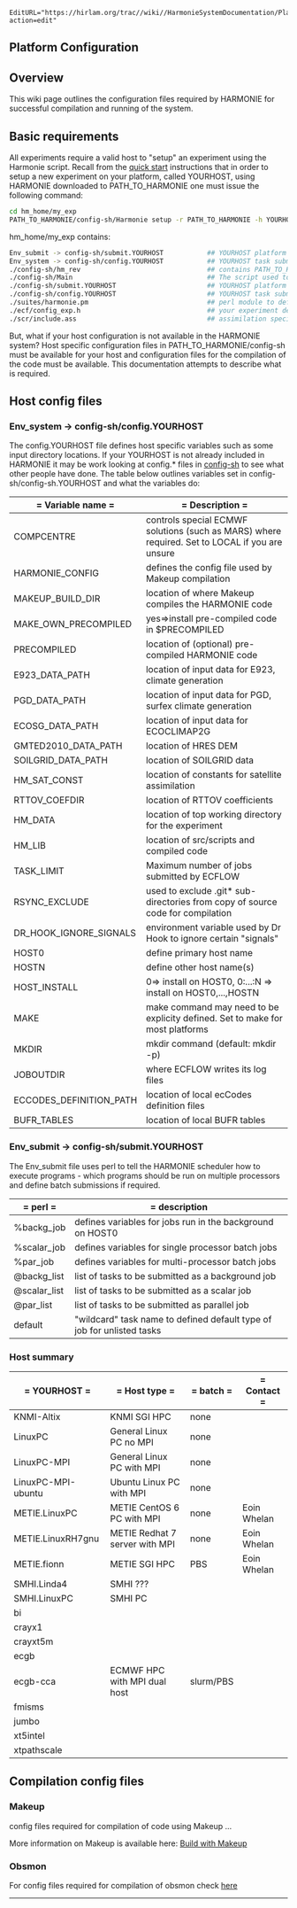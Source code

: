 ```@meta
EditURL="https://hirlam.org/trac//wiki//HarmonieSystemDocumentation/PlatformConfiguration?action=edit"
```

## Platform Configuration
## Overview
This wiki page outlines the configuration files required by HARMONIE for successful compilation and running of the system.

## Basic requirements
All experiments require a valid host to "setup" an experiment using the Harmonie script. Recall from the [quick start](../HarmonieSystemDocumentation/QuickStartLocal.md) instructions that in order to setup a new experiment on your platform, called YOURHOST, using HARMONIE downloaded to PATH_TO_HARMONIE one must issue the following command:
```bash
cd hm_home/my_exp
PATH_TO_HARMONIE/config-sh/Harmonie setup -r PATH_TO_HARMONIE -h YOURHOST
```
hm_home/my_exp contains:
```bash
Env_submit -> config-sh/submit.YOURHOST           ## YOURHOST platform specific settings
Env_system -> config-sh/config.YOURHOST           ## YOURHOST task submission settings
./config-sh/hm_rev                                ## contains PATH_TO_HARMONIE
./config-sh/Main                                  ## The script used to run HARMONIE
./config-sh/submit.YOURHOST                       ## YOURHOST platform specific settings
./config-sh/config.YOURHOST                       ## YOURHOST task submission settings
./suites/harmonie.pm                              ## perl module to define ensemble settings
./ecf/config_exp.h                                ## your experiment definition (scientific type options)
./scr/include.ass                                 ## assimilation specific settings
```
But, what if your host configuration is not available in the HARMONIE system? Host specific configuration files in PATH_TO_HARMONIE/config-sh must be available for your host and configuration files for the compilation of the code must be available. This documentation attempts to describe what is required.
## Host config files
### Env_system -> config-sh/config.YOURHOST
The config.YOURHOST file defines host specific variables such as some input directory locations. If your YOURHOST is not already included in HARMONIE it may be work looking at config.* files in [config-sh](https://hirlam.org/trac/browser/Harmonie/config-sh?rev=release-43h2.beta.3) to see what other people have done. The table below outlines variables set in config-sh/config-sh.YOURHOST and what the variables do:

|= Variable name        =|= Description                                                                                                                      =|
| --- | --- |
|COMPCENTRE              |controls special ECMWF solutions (such as MARS) where required. Set to LOCAL if you are unsure                                      |
|HARMONIE_CONFIG         |defines the config file used by Makeup compilation                                                                                  |
|MAKEUP_BUILD_DIR        |location of where Makeup compiles the HARMONIE code                                                                                 |
|MAKE_OWN_PRECOMPILED    |yes=>install pre-compiled code in $PRECOMPILED                                                                                      |
|PRECOMPILED             |location of (optional) pre-compiled HARMONIE code                                                                                   |
|E923_DATA_PATH          |location of input data for E923, climate generation                                                                                 |
|PGD_DATA_PATH           |location of input data for PGD, surfex climate generation                                                                           |
|ECOSG_DATA_PATH         |location of input data for ECOCLIMAP2G                                                                                              |
|GMTED2010_DATA_PATH     |location of HRES DEM                                                                                                                |
|SOILGRID_DATA_PATH      |location of SOILGRID data                                                                                                           |
|HM_SAT_CONST            |location of constants for satellite assimilation                                                                                    |
|RTTOV_COEFDIR           |location of RTTOV coefficients                                                                                                      |
|HM_DATA                 |location of top working directory for the experiment                                                                                |
|HM_LIB                  |location of src/scripts and compiled code                                                                                           |
|TASK_LIMIT              |Maximum number of jobs submitted by ECFLOW                                                                                          |
|RSYNC_EXCLUDE           |used to exclude .git* sub-directories from copy of source code for compilation                                                      |
|DR_HOOK_IGNORE_SIGNALS  |environment variable used by Dr Hook to ignore certain "signals"                                                                    |
|HOST0                   |define primary host name                                                                                                            |
|HOSTN                   |define other host name(s)                                                                                                           |
|HOST_INSTALL            |0=> install on HOST0, 0:...:N => install on HOST0,...,HOSTN                                                                         |
|MAKE                    |make command may need to be explicity defined. Set to make for most platforms                                                       |
|MKDIR                   |mkdir command (default: mkdir -p)                                                                                                   |
|JOBOUTDIR               |where ECFLOW writes its log files                                                                                                   |
|ECCODES_DEFINITION_PATH |location of local ecCodes definition files                                                                                          |
|BUFR_TABLES             |location of local BUFR tables                                                                                                       |


### Env_submit -> config-sh/submit.YOURHOST
The Env_submit file uses perl to tell the HARMONIE scheduler how to execute programs - which programs should be run on multiple processors and define batch submissions if required.

|= perl                =|= description                                                                                                                       |
| --- | --- |
|%backg_job             |defines variables for jobs run in the background on HOST0                                                                           |
|%scalar_job            |defines variables for single processor batch jobs                                                                                   |
|%par_job               |defines variables for multi-processor batch jobs                                                                                    |
|@backg_list            |list of tasks to be submitted as a background job                                                                                   |
|@scalar_list           |list of tasks to be submitted as a scalar job                                                                                       |
|@par_list              |list of tasks to be submitted as parallel job                                                                                       |
|default                |"wildcard" task name to defined default type of job for unlisted tasks                                                              |

### Host summary

|= YOURHOST            =|= Host type                   =|= batch     =|= Contact            =|
| --- | --- | --- | --- |
|KNMI-Altix             |KNMI SGI HPC                   |none         |                      |
|LinuxPC                |General Linux PC no MPI        |none         |                      |
|LinuxPC-MPI            |General Linux PC with MPI      |none         |                      |
|LinuxPC-MPI-ubuntu     |Ubuntu Linux PC with MPI       |none         |                      |
|METIE.LinuxPC          |METIE CentOS 6 PC with MPI     |none         |Eoin Whelan           |
|METIE.LinuxRH7gnu      |METIE Redhat 7 server with MPI |none         |Eoin Whelan           |
|METIE.fionn            |METIE SGI HPC                  |PBS          |Eoin Whelan           |
|SMHI.Linda4            |SMHI ???                       |             |                      |
|SMHI.LinuxPC           |SMHI PC                        |             |                      |
|bi                     |                               |             |                      |
|crayx1                 |                               |             |                      |
|crayxt5m               |                               |             |                      |
|ecgb                   |                               |             |                      |
|ecgb-cca               |ECMWF HPC with MPI dual host   |slurm/PBS    |                      |
|fmisms                 |                               |             |                      |
|jumbo                  |                               |             |                      |
|xt5intel               |                               |             |                      |
|xtpathscale            |                               |             |                      |

## Compilation config files
### Makeup
config files required for compilation of code using Makeup ...

More information on Makeup is available here: [Build with Makeup](../HarmonieSystemDocumentation/Build_with_makeup.md)
### Obsmon
For config files required for compilation of obsmon check [here](https://hirlam.org/trac/browser/Harmonie/util/obsmon/config?rev=release-43h2.beta.3)

----


